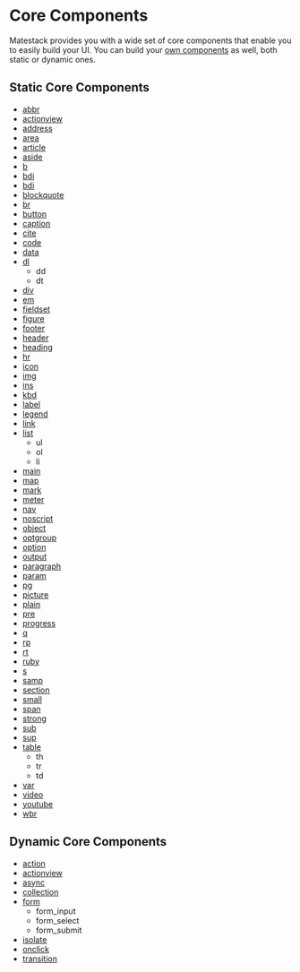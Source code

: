 # Core Components

Matestack provides you with a wide set of core components that enable you to easily build your UI.
You can build your [own components](/docs/extend/README.md) as well, both static or dynamic ones.

## Static Core Components

- [abbr](/docs/components/abbr.md)
- [actionview](/docs/components/actionview.md)
- [address](/docs/components/address.md)
- [area](/docs/components/area.md)
- [article](/docs/components/article.md)
- [aside](/docs/components/aside.md)
- [b](/docs/components/b.md)
- [bdi](/docs/components/bdi.md)
- [bdi](/docs/components/bdo.md)
- [blockquote](/docs/components/blockquote.md)
- [br](/docs/components/br.md)
- [button](/docs/components/button.md)
- [caption](/docs/components/caption.md)
- [cite](/docs/components/cite.md)
- [code](/docs/components/code.md)
- [data](/docs/components/data.md)
- [dl](/docs/components/dl.md)
  - dd
  - dt
- [div](/docs/components/div.md)
- [em](/docs/components/em.md)
- [fieldset](/docs/components/fieldset.md)
- [figure](/docs/components/figure.md)
- [footer](/docs/components/footer.md)
- [header](/docs/components/header.md)
- [heading](/docs/components/heading.md)
- [hr](/docs/components/hr.md)
- [icon](/docs/components/icon.md)
- [img](/docs/components/img.md)
- [ins](/docs/components/ins.md)
- [kbd](/docs/components/kbd.md)
- [label](/docs/components/label.md)
- [legend](/docs/components/legend.md)
- [link](/docs/components/link.md)
- [list](/docs/components/list.md)
  - ul
  - ol
  - li
- [main](/docs/components/main.md)
- [map](/docs/components/map.md)
- [mark](/docs/components/mark.md)
- [meter](/docs/components/meter.md)
- [nav](/docs/components/nav.md)
- [noscript](/docs/components/noscript.md)
- [object](/docs/components/object.md)
- [optgroup](/docs/components/optgroup.md)
- [option](/docs/components/option.md)
- [output](/docs/components/output.md)
- [paragraph](/docs/components/paragraph.md)
- [param](/docs/components/param.md)
- [pg](/docs/components/pg.md)
- [picture](/docs/components/picture.md)
- [plain](/docs/components/plain.md)
- [pre](/docs/components/pre.md)
- [progress](/docs/components/progress.md)
- [q](/docs/components/q.md)
- [rp](/docs/components/rp.md)
- [rt](/docs/components/rt.md)
- [ruby](/docs/components/ruby.md)
- [s](/docs/components/s.md)
- [samp](/docs/components/samp.md)
- [section](/docs/components/section.md)
- [small](/docs/components/small.md)
- [span](/docs/components/span.md)
- [strong](/docs/components/strong.md)
- [sub](/docs/components/sub.md)
- [sup](/docs/components/sup.md)
- [table](/docs/components/table.md)
  - th
  - tr
  - td
- [var](/docs/components/var.md)
- [video](/docs/components/video.md)
- [youtube](/docs/components/youtube.md)
- [wbr](/docs/components/wbr.md)

## Dynamic Core Components

- [action](/docs/components/action.md)
- [actionview](/docs/components/actionview.md)
- [async](/docs/components/async.md)
- [collection](/docs/components/collection.md)
- [form](/docs/components/form.md)
  - form_input
  - form_select
  - form_submit
- [isolate](/docs/components/isolate.md)
- [onclick](/docs/components/onclick.md)
- [transition](/docs/components/transition.md)
